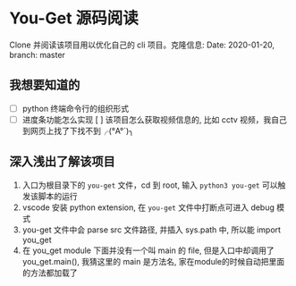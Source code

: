 # You-Get 源码阅读

Clone 并阅读该项目用以优化自己的 cli 项目。克隆信息: Date: 2020-01-20, branch: master

## 我想要知道的

- [ ] python 终端命令行的组织形式
- [ ] 进度条功能怎么实现
[ ] 该项目怎么获取视频信息的, 比如 cctv 视频，我自己到网页上找了下找不到╭(°A°`)╮

## 深入浅出了解该项目

1. 入口为根目录下的 `you-get` 文件，cd 到 root, 输入 `python3 you-get` 可以触发该脚本的运行
1. vscode 安装 python extension, 在 `you-get` 文件中打断点可进入 debug 模式
1. you-get 文件中会 parse src 文件路径, 并插入 sys.path 中, 所以能 import you_get
1. 在 you_get module 下面并没有一个叫 main 的 file, 但是入口中却调用了 you_get.main(), 我猜这里的 main 是方法名, 家在module的时候自动把里面的方法都加载了

